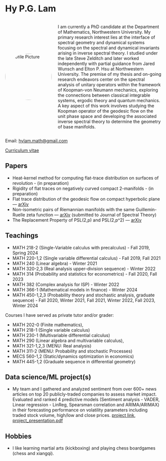 # Hy P.G. Lam 


<div style="display: flex; align-items: center;">

  <!-- Profile Picture -->
  <img src="https://github.com/user-attachments/assets/346ca028-1889-4663-ac55-d31e0b46c5ff" alt="Profile Picture" width="150" style="margin-right: 20px; border-radius: 50%;">

  <!-- About Me Text -->
  <p>
    I am currently a PhD candidate at the Department of Mathematics, Northwestern University. 
    My primary research interest lies at the interface of spectral geometry and dynamical systems focusing on the spectral and dynamical invariants arising in inverse spectral theory.
    I studied under the late Steve Zelditch and later worked independently with partial guidance from Jared Wunsch
    and Elton P. Hsu at Northwestern University. The premise of my thesis and on-going research endeavors center on the spectral analysis of unitary operators
    within the framework of Koopman-von Neumann mechanics, exploring the connections between classical integrable systems,
    ergodic theory and quantum mechanics.  
    A key aspect of this work involves studying the Koopman operator of the geodesic flow on the unit phase space and developing the associated inverse spectral
    theory to determine the geometry of base manifolds.
  </p>

</div>

Email: hylam.math@gmail.com

[Curriculum vitae](https://github.com/user-attachments/files/18134363/CV.pdf)



## Papers 
- Heat-kernel method for computing flat-trace distribution on surfaces of revolution - (in preparation) 
- Rigidity of flat traces on negatively curved compact 2-manifolds - (in preparation)
- Flat trace distribution of the geodesic flow on compact hyperbolic plane — [arXiv](https://arxiv.org/abs/2411.11392)  
- Non-isometric pairs of Riemannian manifolds with the same Guillemin-Ruelle zeta function — [arXiv](https://arxiv.org/abs/2208.04550) (submitted to Journal of Spectral Theory) 
- The Replacement Property of PSL(2,p) and PSL(2,p^2) — [arXiv](https://arxiv.org/abs/1709.08745)

## Teachings
- MATH 218-2 (Single-Variable calculus with precalculus) - Fall 2019, Spring 2024
- MATH 220-1,2 (Single variable differential calculus) - Fall 2019, Fall 2021
- MATH 240 (Linear algebra) - Winter 2021
- MATH 320-2,3 (Real analysis upper-division sequence) - Winter 2022
- MATH 314 (Probability and statistics for econometrics) - Fall 2020, Fall 2023
- MATH 382 (Complex analysis for ISP) - Winter 2022
- MATH 366-1 (Mathematical models in finance) - Winter 2024
- MATH 450-1,2,3 (Probability theory and stochastic analysis, graduate sequence) - Fall 2020, Winter 2021, Fall 2021, Winter 2022, Fall 2023, Winter 2024
  
Courses I have served as private tutor and/or grader:
- MATH 202-0 (Finite mathematics),
- MATH 218-1 (Single variable calculus)
- MATH 230-1 (Multivariable differential calculus)
- MATH 290 (Linear algebra and multivariable calculus),
- MATH 321-1,2,3 (MENU: Real analysis)
- MATH 311-2 (MENU: Probability and stochastic Processes)
- MECS 560-1,2 (Static/dynamics optimization in economics)
- MATH 445-1,2 (Graduate sequence in differential geometry)



## Data science/ML project(s)
- My team and I gathered and analyzed sentiment from over 600+ news articles on top 20 publicly-traded companies to assess market impact. Evaluated and ranked 4 predictive models (Sentiment analysis - VADER, Linear regression - LinReg, Spearsman correlation and ARIMA/ARIMAX) in their forecasting performance on volatility parameters including traded stock volume, high/low and close prices. [project link](https://github.com/HyLambda/Sentiment_analysis_stock_dynamics), 
  [project_presentation.pdf](https://github.com/user-attachments/files/18134062/Erdos_project_presentation.pdf)
  
## Hobbies 
- I like learning martial arts (kickboxing) and playing chess boardgames (chess and xiangqi). 

